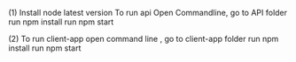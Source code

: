 (1) Install node latest version
To run api
Open Commandline, go to API folder
run npm install
run npm start


(2) To run client-app
open command line , go to client-app folder
run npm install 
run npm start


